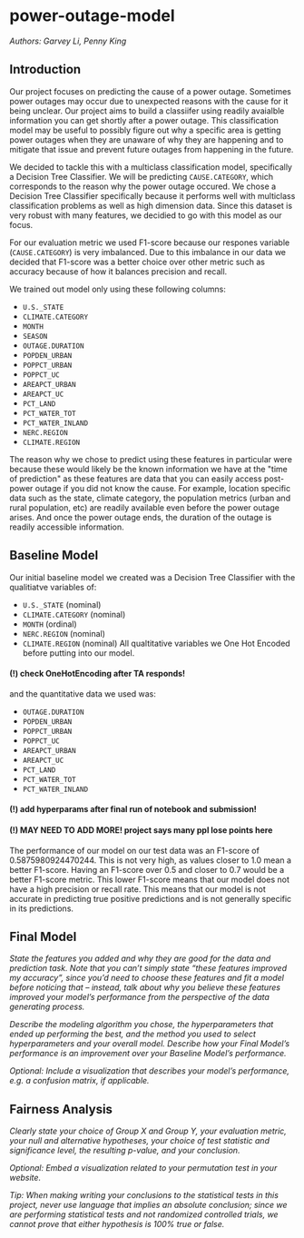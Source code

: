 # power-outage-model
*Authors: Garvey Li, Penny King*

## Introduction

Our project focuses on predicting the cause of a power outage. Sometimes power outages may occur due to unexpected reasons with the cause for it being unclear. Our project aims to build a classiifer using readily avaialble information you can get shortly after a power outage. This classification model may be useful to possibly figure out why a specific area is getting power outages when they are unaware of why they are happening and to mitigate that issue and prevent future outages from happening in the future.

We decided to tackle this with a multiclass classification model, specifically a Decision Tree Classifier. We will be predicting `CAUSE.CATEGORY`, which corresponds to the reason why the power outage occured. We chose a Decision Tree Classifier specifically because it performs well with multiclass classification problems as well as high dimension data. Since this dataset is very robust with many features, we decidied to go with this model as our focus.

For our evaluation metric we used F1-score because our respones variable (`CAUSE.CATEGORY`) is very imbalanced. Due to this imbalance in our data we decided that F1-score was a better choice over other metric such as accuracy because of how it balances precision and recall.

We trained out model only using these following columns:
* `U.S._STATE`
* `CLIMATE.CATEGORY`
* `MONTH`
* `SEASON`
* `OUTAGE.DURATION`
* `POPDEN_URBAN`
* `POPPCT_URBAN`
* `POPPCT_UC`
* `AREAPCT_URBAN`
* `AREAPCT_UC`
* `PCT_LAND`
* `PCT_WATER_TOT`
* `PCT_WATER_INLAND`
* `NERC.REGION`
* `CLIMATE.REGION`

The reason why we chose to predict using these features in particular were because these would likely be the known information we have at the "time of prediction" as these features are data that you can easily access post-power outage if you did not know the cause. For example, location specific data such as the state, climate category, the population metrics (urban and rural population, etc) are readily available even before the power outage arises. And once the power outage ends, the duration of the outage is readily accessible information.

## Baseline Model

Our initial baseline model we created was a Decision Tree Classifier with the qualitiatve variables of:
* `U.S._STATE` (nominal)
* `CLIMATE.CATEGORY` (nominal)
* `MONTH` (ordinal)
* `NERC.REGION` (nominal)
* `CLIMATE.REGION` (nominal)
All qualtitative variables we One Hot Encoded before putting into our model.
#### (!) check OneHotEncoding after TA responds!

and the quantitative data we used was:
* `OUTAGE.DURATION`
* `POPDEN_URBAN`
* `POPPCT_URBAN`
* `POPPCT_UC`
* `AREAPCT_URBAN`
* `AREAPCT_UC`
* `PCT_LAND`
* `PCT_WATER_TOT`
* `PCT_WATER_INLAND`

#### (!) add hyperparams after final run of notebook and submission!


#### (!) MAY NEED TO ADD MORE! project says many ppl lose points here
The performance of our model on our test data was an F1-score of 0.5875980924470244. This is not very high, as values closer to 1.0 mean a better F1-score. Having an F1-score over 0.5 and closer to 0.7 would be a better F1-score metric. This lower F1-score means that our model does not have a high precision or recall rate. This means that our model is not accurate in predicting true positive predictions and is not generally specific in its predictions. 


## Final Model

*State the features you added and why they are good for the data and prediction task. Note that you can’t simply state “these features improved my accuracy”, since you’d need to choose these features and fit a model before noticing that – instead, talk about why you believe these features improved your model’s performance from the perspective of the data generating process.*

*Describe the modeling algorithm you chose, the hyperparameters that ended up performing the best, and the method you used to select hyperparameters and your overall model. Describe how your Final Model’s performance is an improvement over your Baseline Model’s performance.*

*Optional: Include a visualization that describes your model’s performance, e.g. a confusion matrix, if applicable.*

## Fairness Analysis

*Clearly state your choice of Group X and Group Y, your evaluation metric, your null and alternative hypotheses, your choice of test statistic and significance level, the resulting p-value, and your conclusion.*

*Optional: Embed a visualization related to your permutation test in your website.*

*Tip: When making writing your conclusions to the statistical tests in this project, never use language that implies an absolute conclusion; since we are performing statistical tests and not randomized controlled trials, we cannot prove that either hypothesis is 100% true or false.*




